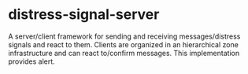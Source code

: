 # distress-signal-server
A server/client framework for sending and receiving messages/distress signals and react to them.
Clients are organized in an hierarchical zone infrastructure and can react to/confirm messages.
This implementation provides alert.
